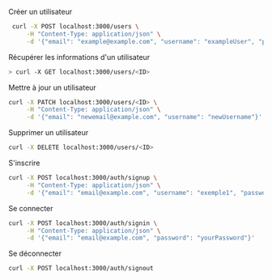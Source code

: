 Créer un utilisateur
```bash
 curl -X POST localhost:3000/users \
     -H "Content-Type: application/json" \
     -d '{"email": "example@example.com", "username": "exampleUser", "password": "examplePassword", "role": "user"}'
```

Récupérer les informations d'un utilisateur
```bash
> curl -X GET localhost:3000/users/<ID>
```

Mettre à jour un utilisateur
```bash
curl -X PATCH localhost:3000/users/<ID> \
     -H "Content-Type: application/json" \
     -d '{"email": "newemail@example.com", "username": "newUsername"}'
```

Supprimer un utilisateur
```bash
curl -X DELETE localhost:3000/users/<ID>
```

S'inscrire
```bash
curl -X POST localhost:3000/auth/signup \
     -H "Content-Type: application/json" \
     -d '{"email": "email@example.com", "username": "exemple1", "password": "yourPassword"}'
```

Se connecter
```bash
curl -X POST localhost:3000/auth/signin \
     -H "Content-Type: application/json" \
     -d '{"email": "email@example.com", "password": "yourPassword"}'
```

Se déconnecter
```bash
curl -X POST localhost:3000/auth/signout
```